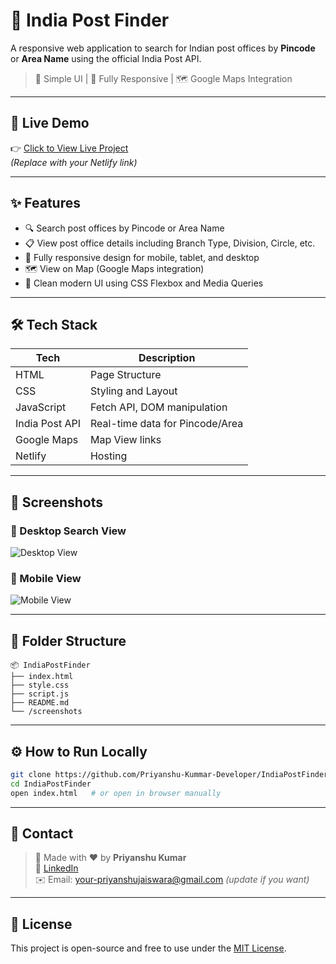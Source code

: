 
# 📮 India Post Finder

A responsive web application to search for Indian post offices by **Pincode** or **Area Name** using the official India Post API.

> 🔎 Simple UI | 📱 Fully Responsive | 🗺️ Google Maps Integration

---

## 🚀 Live Demo

👉 [Click to View Live Project](https://your-netlify-link.netlify.app)  
*(Replace with your Netlify link)*

---

## ✨ Features

- 🔍 Search post offices by Pincode or Area Name
- 📋 View post office details including Branch Type, Division, Circle, etc.
- 📱 Fully responsive design for mobile, tablet, and desktop
- 🗺️ View on Map (Google Maps integration)
- 🎨 Clean modern UI using CSS Flexbox and Media Queries

---

## 🛠️ Tech Stack

| Tech | Description |
|------|-------------|
| HTML | Page Structure |
| CSS  | Styling and Layout |
| JavaScript | Fetch API, DOM manipulation |
| India Post API | Real-time data for Pincode/Area |
| Google Maps | Map View links |
| Netlify | Hosting |

---

## 📸 Screenshots

### 🔎 Desktop Search View
![Desktop View](./screenshots/desktop-view.png)

### 📱 Mobile View
![Mobile View](./screenshots/mobile-view.png)

---

## 📂 Folder Structure

```
📦 IndiaPostFinder
├── index.html
├── style.css
├── script.js
├── README.md
└── /screenshots
```

---

## ⚙️ How to Run Locally

```bash
git clone https://github.com/Priyanshu-Kummar-Developer/IndiaPostFinder
cd IndiaPostFinder
open index.html   # or open in browser manually
```

---

## 📧 Contact

> 💬 Made with ❤️ by **Priyanshu Kumar**  
> 🔗 [LinkedIn](https://www.linkedin.com/in/priyanshu-kummar-developer)  
> ✉️ Email: your-priyanshujaiswara@gmail.com *(update if you want)*

---

## 📃 License

This project is open-source and free to use under the [MIT License](LICENSE).
